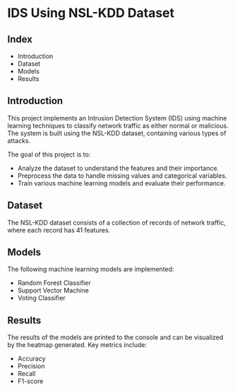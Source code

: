 
# IDS Using NSL-KDD Dataset



## Index

- Introduction
- Dataset
- Models
- Results


## Introduction

This project implements an Intrusion Detection System (IDS) using machine learning techniques to classify network traffic as either normal or malicious. The system is built using the NSL-KDD dataset, containing various types of attacks.

The goal of this project is to:

- Analyze the dataset to understand the features and their importance.
- Preprocess the data to handle missing values and categorical variables.
- Train various machine learning models and evaluate their performance.
## Dataset

The NSL-KDD dataset consists of a collection of records of network traffic, where each record has 41 features.



## Models

The following machine learning models are implemented:

- Random Forest Classifier
- Support Vector Machine
- Voting Classifier
## Results

The results of the models are printed to the console and can be visualized by the heatmap generated. Key metrics include:

- Accuracy
- Precision
- Recall
- F1-score
